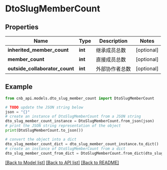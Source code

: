 # DtoSlugMemberCount


## Properties

Name | Type | Description | Notes
------------ | ------------- | ------------- | -------------
**inherited_member_count** | **int** | 继承成员总数 | [optional] 
**member_count** | **int** | 直接成员总数 | [optional] 
**outside_collaborator_count** | **int** | 外部协作者总数 | [optional] 

## Example

```python
from cnb_api.models.dto_slug_member_count import DtoSlugMemberCount

# TODO update the JSON string below
json = "{}"
# create an instance of DtoSlugMemberCount from a JSON string
dto_slug_member_count_instance = DtoSlugMemberCount.from_json(json)
# print the JSON string representation of the object
print(DtoSlugMemberCount.to_json())

# convert the object into a dict
dto_slug_member_count_dict = dto_slug_member_count_instance.to_dict()
# create an instance of DtoSlugMemberCount from a dict
dto_slug_member_count_from_dict = DtoSlugMemberCount.from_dict(dto_slug_member_count_dict)
```
[[Back to Model list]](../README.md#documentation-for-models) [[Back to API list]](../README.md#documentation-for-api-endpoints) [[Back to README]](../README.md)


